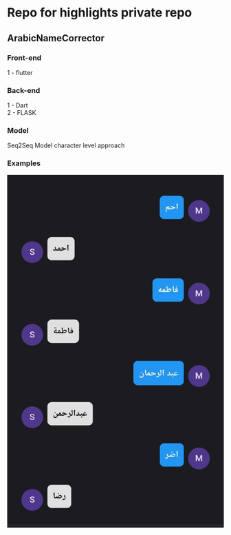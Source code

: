 # Repo for highlights private repo
## ArabicNameCorrector


### Front-end
1 - flutter

### Back-end
1 - Dart <br>
2 - FLASK

### Model 
Seq2Seq Model character level approach 

### Examples 
![Alt text](ArabicNameCorrectorExample.jpg)






